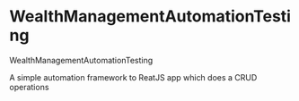 # WealthManagementAutomationTesting
WealthManagementAutomationTesting

A simple automation framework to ReatJS app which does a CRUD operations
